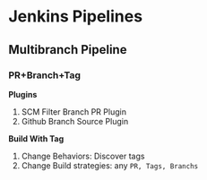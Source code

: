 # Jenkins Pipelines

## Multibranch Pipeline

### PR+Branch+Tag

**Plugins**
1. SCM Filter Branch PR Plugin
2. Github Branch Source Plugin

**Build With Tag**

1. Change Behaviors: Discover tags
2. Change Build strategies: any `PR, Tags, Branchs`